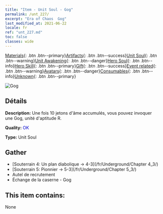 ```yaml
---
title: "Item - Unit Soul - Gog"
permalink: /unt_227/
excerpt: "Era of Chaos  Gog"
last_modified_at: 2021-06-22
locale: fr
ref: "unt_227.md"
toc: false
classes: wide
---
```

 [Materials](/ItemsFR/){: .btn .btn--primary}[Artifacts](/ItemsFR/Artifacts/){: .btn .btn--success}[Unit Soul](/ItemsFR/UnitSoul/){: .btn .btn--warning}[Unit Awakening](/ItemsFR/UnitAwakening/){: .btn .btn--danger}[Hero Soul](/ItemsFR/HeroSoul/){: .btn .btn--info}[Hero Skill](/ItemsFR/HeroSkill/){: .btn .btn--primary}[Gift](/ItemsFR/Gift/){: .btn .btn--success}[Event related](/ItemsFR/Events/){: .btn .btn--warning}[Avatars](/ItemsFR/Avatars/){: .btn .btn--danger}[Consumables](/ItemsFR/Consumables/){: .btn .btn--info}[Unknown](/ItemsFR/Unknown/){: .btn .btn--primary}

 ![Gog](/images/u/ti_touhuoguai.jpg)

## Détails
 **Description:** Une fois 10 jetons d'âme accumulés, vous pouvez invoquer une Gog, unité d'aptitude R.

 **Quality:** <span style="color: #0000CD">OK</span>

 **Type:** Unit Soul

## Gather

*    [Souterrain 4: Un plan diabolique -> 4-3](/fr/Underground/Chapter 4_3/) 
*    [Souterrain 5: Pionnier -> 5-3](/fr/Underground/Chapter 5_3/) 
*    Autel de recrutement 
*    Échange de la caserne - Gog 

## This item contains:

  None

